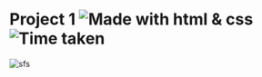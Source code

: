 # Project 1 ![Made with html & css](https://img.shields.io/badge/MADE%20WITH-HTML%26CSS-blue) ![Time taken](https://img.shields.io/badge/TIME%20TAKEN-2--3hrs-orange)

![sfs](https://camo.githubusercontent.com/618f3a038bb0a074dbab24d8b0097cb2b2788f7383369339dbec3f6761eb1f2b/68747470733a2f2f696d672e736869656c64732e696f2f62616467652f44656d6f2d7265643f6c696e6b3d68747470733a2f2f616e696b65742d6465762e6e65746c6966792e6170702f)

<!-- [links](https://mellow-sunburst-2bb3cc.netlify.app/) -->

